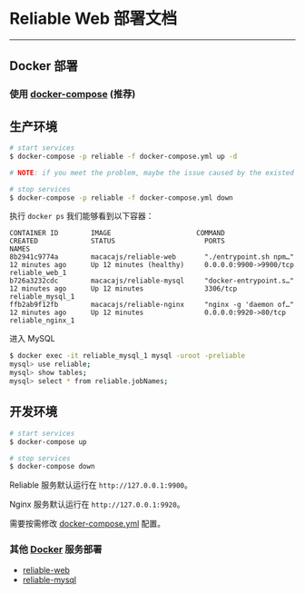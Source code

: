 # Reliable Web 部署文档

---

## Docker 部署

### 使用 [docker-compose](https://docs.docker.com/compose/) (推荐)

## 生产环境

```bash
# start services
$ docker-compose -p reliable -f docker-compose.yml up -d

# NOTE: if you meet the problem, maybe the issue caused by the existed service, just run the stop command below.

# stop services
$ docker-compose -p reliable -f docker-compose.yml down
```

执行 `docker ps` 我们能够看到以下容器：

```
CONTAINER ID        IMAGE                     COMMAND                  CREATED             STATUS                      PORTS                                            NAMES
8b2941c9774a        macacajs/reliable-web       "./entrypoint.sh npm…"   12 minutes ago      Up 12 minutes (healthy)     0.0.0.0:9900->9900/tcp                           reliable_web_1
b726a3232cdc        macacajs/reliable-mysql     "docker-entrypoint.s…"   12 minutes ago      Up 12 minutes               3306/tcp                                         reliable_mysql_1
ffb2ab9f12fb        macacajs/reliable-nginx     "nginx -g 'daemon of…"   12 minutes ago      Up 12 minutes               0.0.0.0:9920->80/tcp                             reliable_nginx_1
```

进入 MySQL

```bash
$ docker exec -it reliable_mysql_1 mysql -uroot -preliable
mysql> use reliable;
mysql> show tables;
mysql> select * from reliable.jobNames;
```

## 开发环境

```bash
# start services
$ docker-compose up

# stop services
$ docker-compose down
```

Reliable 服务默认运行在 `http://127.0.0.1:9900`。

Nginx 服务默认运行在 `http://127.0.0.1:9920`。

需要按需修改 [docker-compose.yml](../docker-compose.yml) 配置。

### 其他 [Docker](https://docs.docker.com/) 服务部署

- [reliable-web](../../docker/reliable-web/README.md)
- [reliable-mysql](../../docker/reliable-mysql/README.md)